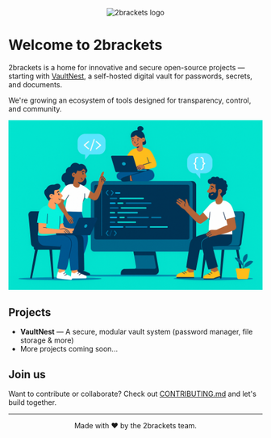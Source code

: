 <p align="center">
  <img src="images/logo.png" alt="2brackets logo" width="120"/>
</p>

# Welcome to 2brackets

2brackets is a home for innovative and secure open-source projects — starting with [VaultNest](https://github.com/2brackets/vaultnest.clients), a self-hosted digital vault for passwords, secrets, and documents.

 We're growing an ecosystem of tools designed for transparency, control, and community.

 <p align="center">
  <img src="images/banner.png" alt="Banner showing developers building together" width="800"/>
</p>

## Projects
- **VaultNest** — A secure, modular vault system (password manager, file storage & more)
- More projects coming soon...

## Join us
Want to contribute or collaborate? Check out [CONTRIBUTING.md](https://github.com/2brackets/.github/blob/main/CONTRIBUTING.md) and let's build together.

---

<p align="center">Made with ❤️ by the 2brackets team.</p>
